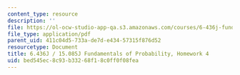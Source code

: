 ```yaml
---
content_type: resource
description: ''
file: https://ol-ocw-studio-app-qa.s3.amazonaws.com/courses/6-436j-fundamentals-of-probability-fall-2018/bed545ec8c93b33268f18c0ff0f08fea_MIT6_436JF18_hw4.pdf
file_type: application/pdf
parent_uid: 411c04d5-733a-de7d-e434-57315f876d52
resourcetype: Document
title: 6.436J / 15.085J Fundamentals of Probability, Homework 4
uid: bed545ec-8c93-b332-68f1-8c0ff0f08fea
---
```

